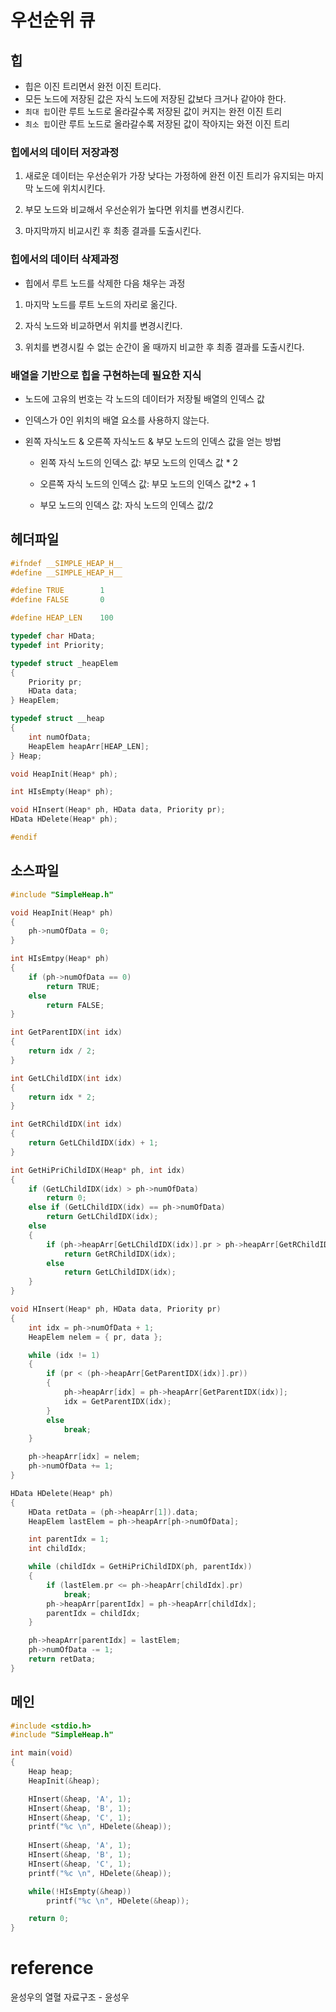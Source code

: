 # 우선순위 큐

## 힙
- 힙은 이진 트리면서 완전 이진 트리다.
- 모든 노드에 저장된 값은 자식 노드에 저장된 값보다 크거나 같아야 한다.
- `최대 힙`이란 루트 노드로 올라갈수록 저장된 값이 커지는 완전 이진 트리
- `최소 힙`이란 루트 노드로 올라갈수록 저장된 값이 작아지는 와전 이진 트리

### 힙에서의 데이터 저장과정
1. 새로운 데이터는 우선순위가 가장 낮다는 가정하에 완전 이진 트리가 유지되는 마지막 노드에 위치시킨다.

2. 부모 노드와 비교해서 우선순위가 높다면 위치를 변경시킨다.
3. 마지막까지 비교시킨 후 최종 결과를 도출시킨다.

### 힙에서의 데이터 삭제과정
- 힙에서 루트 노드를 삭제한 다음 채우는 과정
1. 마지막 노드를 루트 노드의 자리로 옮긴다.

2. 자식 노드와 비교하면서 위치를 변경시킨다.
3. 위치를 변경시킬 수 없는 순간이 올 때까지 비교한 후 최종 결과를 도출시킨다.

### 배열을 기반으로 힙을 구현하는데 필요한 지식
- 노드에 고유의 번호는 각 노드의 데이터가 저장될 배열의 인덱스 값
- 인덱스가 0인 위치의 배열 요소를 사용하지 않는다.

- 왼쪽 자식노드 & 오른쪽 자식노드 & 부모 노드의 인덱스 값을 얻는 방법
  - 왼쪽 자식 노드의 인덱스 값: 부모 노드의 인덱스 값 * 2
  
  - 오른쪽 자식 노드의 인덱스 값: 부모 노드의 인덱스 값*2 + 1
  - 부모 노드의 인덱스 값: 자식 노드의 인덱스 값/2

## 헤더파일
```c
#ifndef __SIMPLE_HEAP_H__
#define __SIMPLE_HEAP_H__

#define TRUE		1
#define FALSE		0

#define HEAP_LEN	100

typedef char HData;
typedef int Priority;

typedef struct _heapElem
{
	Priority pr;
	HData data;
} HeapElem;

typedef struct __heap
{
	int numOfData;
	HeapElem heapArr[HEAP_LEN];
} Heap;

void HeapInit(Heap* ph);

int HIsEmpty(Heap* ph);

void HInsert(Heap* ph, HData data, Priority pr);
HData HDelete(Heap* ph);

#endif
```

## 소스파일
```c
#include "SimpleHeap.h"

void HeapInit(Heap* ph)
{
	ph->numOfData = 0;
}

int HIsEmtpy(Heap* ph)
{
	if (ph->numOfData == 0)
		return TRUE;
	else
		return FALSE;
}

int GetParentIDX(int idx)
{
	return idx / 2;
}

int GetLChildIDX(int idx)
{
	return idx * 2;
}

int GetRChildIDX(int idx)
{
	return GetLChildIDX(idx) + 1;
}

int GetHiPriChildIDX(Heap* ph, int idx)
{
	if (GetLChildIDX(idx) > ph->numOfData)
		return 0;
	else if (GetLChildIDX(idx) == ph->numOfData)
		return GetLChildIDX(idx);
	else
	{
		if (ph->heapArr[GetLChildIDX(idx)].pr > ph->heapArr[GetRChildIDX(idx)].pr)
			return GetRChildIDX(idx);
		else
			return GetLChildIDX(idx);
	}
}

void HInsert(Heap* ph, HData data, Priority pr)
{
	int idx = ph->numOfData + 1;
	HeapElem nelem = { pr, data };

	while (idx != 1)
	{
		if (pr < (ph->heapArr[GetParentIDX(idx)].pr))
		{
			ph->heapArr[idx] = ph->heapArr[GetParentIDX(idx)];
			idx = GetParentIDX(idx);
		}
		else
			break;
	}

	ph->heapArr[idx] = nelem;
	ph->numOfData += 1;
}

HData HDelete(Heap* ph)
{
	HData retData = (ph->heapArr[1]).data;
	HeapElem lastElem = ph->heapArr[ph->numOfData];

	int parentIdx = 1;
	int childIdx;

	while (childIdx = GetHiPriChildIDX(ph, parentIdx))
	{
		if (lastElem.pr <= ph->heapArr[childIdx].pr)
			break;
		ph->heapArr[parentIdx] = ph->heapArr[childIdx];
		parentIdx = childIdx;
	}

	ph->heapArr[parentIdx] = lastElem;
	ph->numOfData -= 1;
	return retData;
}
```

## 메인
```c
#include <stdio.h>
#include "SimpleHeap.h"

int main(void)
{
	Heap heap;
	HeapInit(&heap);

	HInsert(&heap, 'A', 1);
	HInsert(&heap, 'B', 1);
	HInsert(&heap, 'C', 1);
	printf("%c \n", HDelete(&heap));
	
	HInsert(&heap, 'A', 1);
	HInsert(&heap, 'B', 1);
	HInsert(&heap, 'C', 1);
	printf("%c \n", HDelete(&heap));

	while(!HIsEmpty(&heap))
		printf("%c \n", HDelete(&heap));

	return 0;
}
```

# reference
윤성우의 열혈 자료구조 - 윤성우
